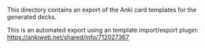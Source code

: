 This directory contains an export of the Anki card templates for the generated decks.

This is an automated export using an template import/export plugin: https://ankiweb.net/shared/info/712027367